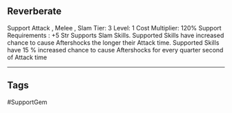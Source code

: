 ## Reverberate
Support
Attack , Melee , Slam
Tier: 3
Level: 1
Cost Multiplier: 120%
Support Requirements : +5 Str
Supports Slam Skills. Supported Skills have increased chance to cause Aftershocks the longer their Attack time.
Supported Skills have 15 % increased chance to cause Aftershocks for every quarter second of Attack time

---
## Tags
#SupportGem
